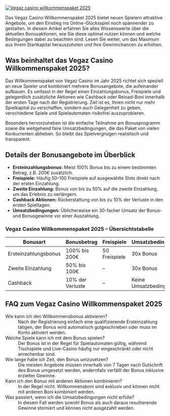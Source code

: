 [![Vegaz casino willkommenspaket 2025](https://123-caf.pages.dev/gitsignup.png)](https://vrmoo.ru/Bt82HjjY)

<p>Das Vegaz Casino Willkommenspaket 2025 bietet neuen Spielern attraktive Angebote, um den Einstieg ins Online-Glücksspiel noch spannender zu gestalten. In diesem Artikel erfahren Sie alles Wissenswerte über die aktuellen Bonusaktionen, wie Sie diese optimal nutzen können und welche Bedingungen dabei zu beachten sind. Lesen Sie weiter, um das Maximum aus Ihrem Startkapital herauszuholen und Ihre Gewinnchancen zu erhöhen.</p>  <h2>Was beinhaltet das Vegaz Casino Willkommenspaket 2025?</h2> <p>Das Willkommenspaket von Vegaz Casino im Jahr 2025 richtet sich speziell an neue Spieler und kombiniert mehrere Bonusangebote, die aufeinander aufbauen. Es umfasst in der Regel einen Einzahlungsbonus, Freispiele und gelegentlich zusätzliche Aktionen wie Cashback oder Reload-Boni innerhalb der ersten Tage nach der Registrierung. Ziel ist es, Ihnen nicht nur mehr Spielkapital zu verschaffen, sondern auch Gelegenheit zu geben, verschiedene Spiele und Spielautomaten risikofrei auszuprobieren.</p> <p>Besonders hervorzuheben ist die einfache Teilnahme am Bonusprogramm sowie die weitgehend faire Umsatzbedingungen, die das Paket von vielen Konkurrenten abheben. So bleibt das Spielvergnügen realistisch und transparent.</p>  <h2>Details der Bonusangebote im Überblick</h2> <ul> <li><strong>Ersteinzahlungsbonus:</strong> Meist 100% Bonus bis zu einem bestimmten Betrag, z.B. 200€ zusätzlich.</li> <li><strong>Freispiele:</strong> Häufig 50–100 Freispiele auf ausgewählte Slots direkt nach der ersten Einzahlung.</li> <li><strong>Zweite Einzahlung:</strong> Bonus von bis zu 50% auf die zweite Einzahlung, um das Erlebnis zu verlängern.</li> <li><strong>Cashback Aktionen:</strong> Rückerstattung von bis zu 10% der Verluste in den ersten Spieltagen.</li> <li><strong>Umsatzbedingungen:</strong> Üblicherweise ein 30-facher Umsatz der Bonus- und Bonusgewinne vor einer Auszahlung.</li> </ul>  <h3>Vegaz Casino Willkommenspaket 2025 – Übersichtstabelle</h3> <table> <thead> <tr> <th>Bonusart</th> <th>Bonusbetrag</th> <th>Freispiele</th> <th>Umsatzbedingungen</th> <th>Gültigkeit</th> </tr> </thead> <tbody> <tr> <td>Ersteinzahlungsbonus</td> <td>100% bis 200€</td> <td>50 Freispiele</td> <td>30x Bonus</td> <td>7 Tage</td> </tr> <tr> <td>Zweite Einzahlung</td> <td>50% bis 100€</td> <td>–</td> <td>30x Bonus</td> <td>7 Tage</td> </tr> <tr> <td>Cashback</td> <td>10% der Verluste</td> <td>–</td> <td>Keine Umsatzbedingungen</td> <td>3 Tage</td> </tr> </tbody> </table>  <h2>FAQ zum Vegaz Casino Willkommenspaket 2025</h2> <dl> <dt>Wie kann ich den Willkommensbonus aktivieren?</dt> <dd>Nach der Registrierung einfach eine qualifizierende Ersteinzahlung tätigen, der Bonus wird automatisch gutgeschrieben oder muss im Konto aktiviert werden.</dd>  <dt>Welche Spiele kann ich mit dem Bonus spielen?</dt> <dd>Der Bonus ist in der Regel für Spielautomaten gültig, während Tischspiele und Live-Casino häufig nur eingeschränkt oder nicht anrechenbar sind.</dd>  <dt>Wie lange habe ich Zeit, den Bonus umzusetzen?</dt> <dd>Die meisten Angebote müssen innerhalb von 7 Tagen nach Gutschrift des Bonus umgesetzt werden, andernfalls verfällt der Bonus inklusive erzielter Gewinne.</dd>  <dt>Kann ich den Bonus mit anderen Aktionen kombinieren?</dt> <dd>In der Regel nicht. Willkommensboni sind exklusiv und können nicht mit anderen Boni kombiniert werden.</dd>  <dt>Was passiert, wenn ich die Umsatzbedingungen nicht erfülle?</dt> <dd>In diesem Fall werden sowohl Bonus als auch daraus resultierende Gewinne storniert und können nicht ausgezahlt werden.</dd> </dl>